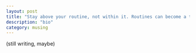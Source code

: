 ```yaml
---
layout: post
title: "Stay above your routine, not within it. Routines can become a toxin sitting in that innocent tonic bottle you consume from daily."
description: "bio"
category: musing
---
```


(still writing, maybe)